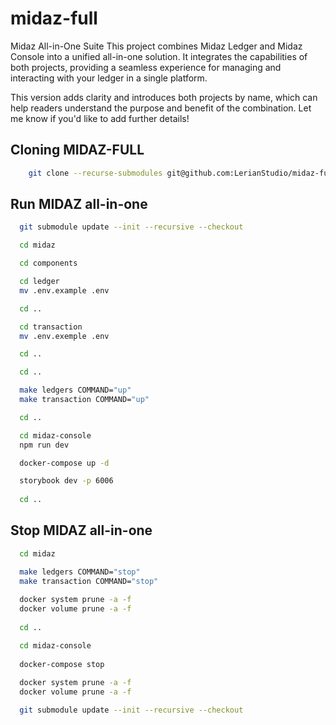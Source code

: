 # midaz-full

Midaz All-in-One Suite
This project combines Midaz Ledger and Midaz Console into a unified all-in-one solution. It integrates the capabilities of both projects, providing a seamless experience for managing and interacting with your ledger in a single platform.

This version adds clarity and introduces both projects by name, which can help readers understand the purpose and benefit of the combination. Let me know if you'd like to add further details!

## Cloning MIDAZ-FULL
```bash
    git clone --recurse-submodules git@github.com:LerianStudio/midaz-full.git
```

## Run MIDAZ all-in-one
```bash
  git submodule update --init --recursive --checkout

  cd midaz

  cd components

  cd ledger
  mv .env.example .env

  cd ..

  cd transaction
  mv .env.exemple .env

  cd ..

  cd ..

  make ledgers COMMAND="up"
  make transaction COMMAND="up"

  cd ..

  cd midaz-console
  npm run dev

  docker-compose up -d

  storybook dev -p 6006
  
  cd ..
```

## Stop MIDAZ all-in-one
```bash
  cd midaz

  make ledgers COMMAND="stop"
  make transaction COMMAND="stop"
  
  docker system prune -a -f
  docker volume prune -a -f
  
  cd ..

  cd midaz-console
  
  docker-compose stop
  
  docker system prune -a -f
  docker volume prune -a -f

  git submodule update --init --recursive --checkout
```
